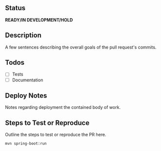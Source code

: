 ## Status
**READY/IN DEVELOPMENT/HOLD**

## Description
A few sentences describing the overall goals of the pull request's commits.

## Todos
- [ ] Tests
- [ ] Documentation

## Deploy Notes
Notes regarding deployment the contained body of work.

## Steps to Test or Reproduce
Outline the steps to test or reproduce the PR here.

```sh
mvn spring-boot:run
```